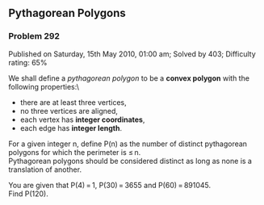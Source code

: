 Pythagorean Polygons
--------------------

### Problem 292

Published on Saturday, 15th May 2010, 01:00 am; Solved by 403;
Difficulty rating: 65%

We shall define a *pythagorean polygon* to be a **convex polygon** with
the following properties:\

-   there are at least three vertices,
-   no three vertices are aligned,
-   each vertex has **integer coordinates**,
-   each edge has **integer length**.

For a given integer n, define P(n) as the number of distinct pythagorean
polygons for which the perimeter is ≤ n.\
 Pythagorean polygons should be considered distinct as long as none is a
translation of another.

You are given that P(4) = 1, P(30) = 3655 and P(60) = 891045.\
 Find P(120).
